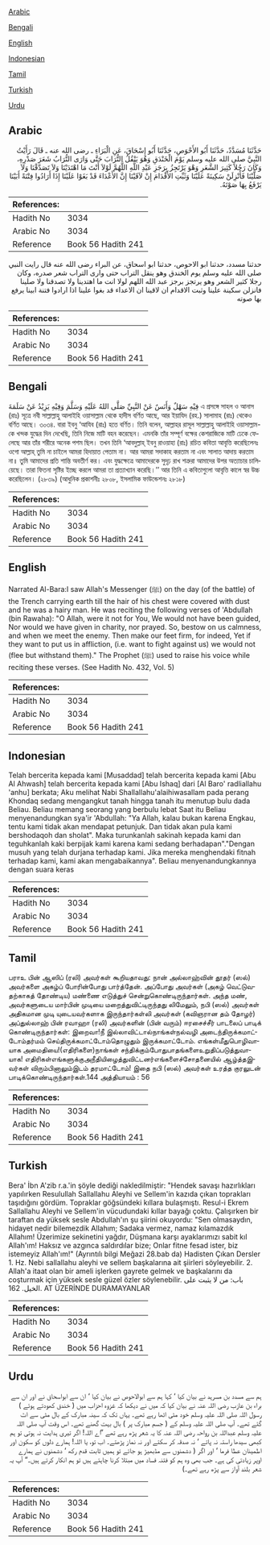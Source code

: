 [Arabic](#arabic)

[Bengali](#bengali)

[English](#english)

[Indonesian](#indonesian)

[Tamil](#tamil)

[Turkish](#turkish)

[Urdu](#urdu)

## Arabic


<div dir="rtl" lang="ar" style={{fontSize:'larger',backgroundColor:'#f8f9fa',padding:20}}>
حَدَّثَنَا مُسَدَّدٌ، حَدَّثَنَا أَبُو الأَحْوَصِ، حَدَّثَنَا أَبُو إِسْحَاقَ، عَنِ الْبَرَاءِ ـ رضى الله عنه ـ قَالَ رَأَيْتُ النَّبِيَّ صلى الله عليه وسلم يَوْمَ الْخَنْدَقِ وَهُوَ يَنْقُلُ التُّرَابَ حَتَّى وَارَى التُّرَابُ شَعَرَ صَدْرِهِ، وَكَانَ رَجُلاً كَثِيرَ الشَّعَرِ وَهْوَ يَرْتَجِزُ بِرَجَزِ عَبْدِ اللَّهِ اللَّهُمَّ لَوْلاَ أَنْتَ مَا اهْتَدَيْنَا وَلاَ تَصَدَّقْنَا وَلاَ صَلَّيْنَا فَأَنْزِلَنْ سَكِينَةً عَلَيْنَا وَثَبِّتِ الأَقْدَامَ إِنْ لاَقَيْنَا إِنَّ الأَعْدَاءَ قَدْ بَغَوْا عَلَيْنَا إِذَا أَرَادُوا فِتْنَةً أَبَيْنَا يَرْفَعُ بِهَا صَوْتَهُ‏.‏
</div>
<div style={{backgroundColor:'#f8f9fa',padding:20, marginBottom: 10}}><table> <thead> <tr> <th>References:</th> <th></th> </tr> </thead> <tbody><tr><td>Hadith No</td><td>3034</td></tr><tr><td>Arabic No</td><td>3034</td></tr><tr><td>Reference</td><td>Book 56 Hadith 241</td></tr></tbody></table></div>


<div dir="rtl" lang="ar" style={{fontSize:'larger',backgroundColor:'#f8f9fa',padding:20}}>
حدثنا مسدد، حدثنا ابو الاحوص، حدثنا ابو اسحاق، عن البراء رضى الله عنه قال رايت النبي صلى الله عليه وسلم يوم الخندق وهو ينقل التراب حتى وارى التراب شعر صدره، وكان رجلا كثير الشعر وهو يرتجز برجز عبد الله اللهم لولا انت ما اهتدينا ولا تصدقنا ولا صلينا فانزلن سكينة علينا وثبت الاقدام ان لاقينا ان الاعداء قد بغوا علينا اذا ارادوا فتنة ابينا يرفع بها صوته
</div>
<div style={{backgroundColor:'#f8f9fa',padding:20, marginBottom: 10}}><table> <thead> <tr> <th>References:</th> <th></th> </tr> </thead> <tbody><tr><td>Hadith No</td><td>3034</td></tr><tr><td>Arabic No</td><td>3034</td></tr><tr><td>Reference</td><td>Book 56 Hadith 241</td></tr></tbody></table></div>

## Bengali


<div dir="ltr" lang="bn" style={{fontSize:'larger',backgroundColor:'#f8f9fa',padding:20}}>
فِيْهِ سَهْلٌ وَأَنَسٌ عَنْ النَّبِيِّ صَلَّى اللهُ عَلَيْهِ وَسَلَّمَ وَفِيْهِ يَزِيْدُ عَنْ سَلَمَةَ এ প্রসঙ্গে সাহল ও আনাস (রাঃ) সূত্রে নবী সাল্লাল্লাহু আলাইহি ওয়াসাল্লাম থেকে হাদীস বর্ণিত আছে, আর ইয়াযিদ (রহ.) সালামাহ (রাঃ) থেকেও বর্ণিত আছে। ৩০৩৪. বারা ইবনু ‘আযিব (রাঃ) হতে বর্ণিত। তিনি বলেন, আল্লাহর রাসূল সাল্লাল্লাহু আলাইহি ওয়াসাল্লাম-কে খন্দক যুদ্ধের দিন দেখেছি, তিনি নিজে মাটি বহন করেছেন। এমনকি তাঁর সম্পূর্ণ বক্ষের কেশরাজিকে মাটি ঢেকে ফেলেছে আর তাঁর শরীরে অনেক পশম ছিল। তখন তিনি ‘আবদুল্লাহ্ ইবনু রাওয়াহা (রাঃ) রচিত কবিতা আবৃত্তি করেছিলেনঃ ওগো আল্লাহ্ তুমি না চাইলে আমরা হিদায়াত পেতাম না। আর আমরা সদাকাহ করতাম না এবং সালাত আদায় করতাম না॥ তুমি আমাদের প্রতি শান্তি অবতীর্ণ কর। এবং যুদ্ধক্ষেত্রে আমাদেরকে সুদৃঢ় রাখ শত্রুরা আমাদের উপর অত্যাচার চালিয়েছে। তারা ফিতনা সৃষ্টির ইচ্ছে করলে আমরা তা প্রত্যাখ্যান করেছি।’’ আর তিনি এ কবিতাগুলো আবৃত্তি কালে স্বর উচ্চ করেছিলেন। (২৮৩৯) (আধুনিক প্রকাশনীঃ ২৮০৮, ইসলামিক ফাউন্ডেশনঃ ২৮১৮)
</div>
<div style={{backgroundColor:'#f8f9fa',padding:20, marginBottom: 10}}><table> <thead> <tr> <th>References:</th> <th></th> </tr> </thead> <tbody><tr><td>Hadith No</td><td>3034</td></tr><tr><td>Arabic No</td><td>3034</td></tr><tr><td>Reference</td><td>Book 56 Hadith 241</td></tr></tbody></table></div>

## English


<div dir="ltr" lang="en" style={{fontSize:'larger',backgroundColor:'#f8f9fa',padding:20}}>
Narrated Al-Bara:I saw Allah's Messenger (ﷺ) on the day (of the battle) of the Trench carrying earth till the hair of his chest were covered with dust and he was a hairy man. He was reciting the following verses of 'Abdullah (bin Rawaha): "O Allah, were it not for You, We would not have been guided, Nor would we have given in charity, nor prayed. So, bestow on us calmness, and when we meet the enemy. Then make our feet firm, for indeed, Yet if they want to put us in affliction, (i.e. want to fight against us) we would not (flee but withstand them)." The Prophet (ﷺ) used to raise his voice while reciting these verses. (See Hadith No. 432, Vol. 5)
</div>
<div style={{backgroundColor:'#f8f9fa',padding:20, marginBottom: 10}}><table> <thead> <tr> <th>References:</th> <th></th> </tr> </thead> <tbody><tr><td>Hadith No</td><td>3034</td></tr><tr><td>Arabic No</td><td>3034</td></tr><tr><td>Reference</td><td>Book 56 Hadith 241</td></tr></tbody></table></div>

## Indonesian


<div dir="ltr" lang="id" style={{fontSize:'larger',backgroundColor:'#f8f9fa',padding:20}}>
Telah bercerita kepada kami [Musaddad] telah bercerita kepada kami [Abu Al Ahwash] telah bercerita kepada kami [Abu Ishaq] dari [Al Baro' radliallahu 'anhu] berkata; Aku melihat Nabi Shallallahu'alaihiwasallam pada perang Khondaq sedang mengangkut tanah hingga tanah itu menutup bulu dada Beliau. Beliau memang seorang yang berbulu lebat Saat itu Beliau menyenandungkan sya'ir 'Abdullah: "Ya Allah, kalau bukan karena Engkau, tentu kami tidak akan mendapat petunjuk. Dan tidak akan pula kami bershodaqoh dan sholat". Maka turunkanlah sakinah kepada kami dan teguhkanlah kaki berpijak kami karena kami sedang berhadapan"."Dengan musuh yang telah durjana terhadap kami. Jika mereka menghendaki fitnah terhadap kami, kami akan mengabaikannya". Beliau menyenandungkannya dengan suara keras
</div>
<div style={{backgroundColor:'#f8f9fa',padding:20, marginBottom: 10}}><table> <thead> <tr> <th>References:</th> <th></th> </tr> </thead> <tbody><tr><td>Hadith No</td><td>3034</td></tr><tr><td>Arabic No</td><td>3034</td></tr><tr><td>Reference</td><td>Book 56 Hadith 241</td></tr></tbody></table></div>

## Tamil


<div dir="ltr" lang="ta" style={{fontSize:'larger',backgroundColor:'#f8f9fa',padding:20}}>
பராஉ பின் ஆஸிப் (ரலி) அவர்கள் கூறியதாவது: நான் அல்லாஹ்வின் தூதர் (ஸல்) அவர்களை அகழ்ப் போரின்போது பார்த்தேன். அப்போது அவர்கள் (அகழ் வெட்டுவதற்காகத் தோண்டிய) மண்ணை எடுத்துச் சென்றுகொண்டிருந்தார்கள். அந்த மண், அவர்களுடைய மார்பின் முடியை மறைத்துவிட்டிருந்தது லிமேலும், நபி (ஸல்) அவர்கள் அதிகமான முடி யுடையவர்களாக இருந்தார்கள்லி அவர்கள் (கவிஞரான தம் தோழர்) அப்துல்லாஹ் பின் ரவாஹா (ரலி) அவர்களின் (பின் வரும்) ஈரசைச்சீர் பாடலைப் பாடிக் கொண்டிருந்தார்கள்: இறைவா!நீ இல்லாவிட்டால்நாங்கள்நல்வழி அடைந்திருக்கமாட்டோம்தர்மம் செய்திருக்கமாட்டோம்தொழுதும் இருக்கமாட்டோம். எங்கள்மீதுபொழிவாயாக அமைதியை!(எதிரிகளை)நாங்கள் சந்திக்கும்போதுபாதங்களைஉறுதிப்படுத்துவாயாக! எதிரிகள்எங்களுக்குஅநீதியிழைத்துவிட்டனர்எங்களைச்சோதனையில் ஆழ்த்தஇவர்கள் விரும்பினாலும்இடம் தரமாட்டோம்! இதை நபி (ஸல்) அவர்கள் உரத்த குரலுடன் பாடிக்கொண்டிருந்தார்கள்.144 அத்தியாயம் : 56
</div>
<div style={{backgroundColor:'#f8f9fa',padding:20, marginBottom: 10}}><table> <thead> <tr> <th>References:</th> <th></th> </tr> </thead> <tbody><tr><td>Hadith No</td><td>3034</td></tr><tr><td>Arabic No</td><td>3034</td></tr><tr><td>Reference</td><td>Book 56 Hadith 241</td></tr></tbody></table></div>

## Turkish


<div dir="ltr" lang="tr" style={{fontSize:'larger',backgroundColor:'#f8f9fa',padding:20}}>
Bera' İbn A'zib r.a.'in şöyle dediği nakledilmiştir: "Hendek savaşı hazırlıkları yapılırken Resulullah Sallallahu Aleyhi ve Sellem'in kazıda çıkan toprakları taşıdığını gördüm. Topraklar göğsündeki kıllara bulaşmıştı. Resul-i Ekrem Sallallahu Aleyhi ve Sellem'in vücudundaki kıllar bayağı çoktu. Çalışırken bir taraftan da yüksek sesle Abdullah'ın şu şiirini okuyordu: "Sen olmasaydın, hidayet nedir bilemezdik Allahım; Sadaka vermez, namaz kılamazdık Allahım! Üzerimize sekinetini yağdır, Düşmana karşı ayaklarımızı sabit kıl Allah'ım! Haksız ve azgınca saldırdılar bize; Onlar fitne fesad ister, biz istemeyiz Allah'ım!" (Ayrıntılı bilgi Meğazi 28.bab da) Hadisten Çıkan Dersler 1. Hz. Nebi sallallahu aleyhi ve sellem başkalarına ait şiirleri söyleyebilir. 2. Allah'a itaat olan bir ameli işlerken gayrete gelmek ve başkalarını da coşturmak için yüksek sesle güzel özler söylenebilir. باب: من لا يثبت على الخيل. 162. AT ÜZERİNDE DURAMAYANLAR
</div>
<div style={{backgroundColor:'#f8f9fa',padding:20, marginBottom: 10}}><table> <thead> <tr> <th>References:</th> <th></th> </tr> </thead> <tbody><tr><td>Hadith No</td><td>3034</td></tr><tr><td>Arabic No</td><td>3034</td></tr><tr><td>Reference</td><td>Book 56 Hadith 241</td></tr></tbody></table></div>

## Urdu


<div dir="rtl" lang="ur" style={{fontSize:'larger',backgroundColor:'#f8f9fa',padding:20}}>
ہم سے مسدد بن مسرہد نے بیان کیا ‘ کہا ہم سے ابوالاحوص نے بیان کیا ‘ ان سے ابواسحاق نے اور ان سے براء بن عازب رضی اللہ عنہ نے بیان کیا کہ میں نے دیکھا کہ غزوہ احزاب میں ( خندق کھودتے ہوئے ) رسول اللہ صلی اللہ علیہ وسلم خود مٹی اٹھا رہے تھے۔ یہاں تک کہ سینہ مبارک کے بال مٹی سے اٹ گئے تھے۔ آپ صلی اللہ علیہ وسلم کے ( جسم مبارک پر ) بال بہت گھنے تھے۔ اس وقت آپ صلی اللہ علیہ وسلم عبداللہ بن رواحہ رضی اللہ عنہ کا یہ شعر پڑھ رہے تھے ”اے اللہ! اگر تیری ہدایت نہ ہوتی تو ہم کبھی سیدھا راستہ نہ پاتے ‘ نہ صدقہ کر سکتے اور نہ نماز پڑھتے۔ اب تو، یا اللہ! ہمارے دلوں کو سکون اور اطمینان عطا فرما ‘ اور اگر ( دشمنوں سے مڈبھیڑ ہو جائے تو ہمیں ثابت قدم رکھ ‘ دشمنوں نے ہمارے اوپر زیادتی کی ہے۔ جب بھی وہ ہم کو فتنہ فساد میں مبتلا کرنا چاہتے ہیں تو ہم انکار کرتے ہیں۔“ آپ یہ شعر بلند آواز سے پڑھ رہے تھے۔)
</div>
<div style={{backgroundColor:'#f8f9fa',padding:20, marginBottom: 10}}><table> <thead> <tr> <th>References:</th> <th></th> </tr> </thead> <tbody><tr><td>Hadith No</td><td>3034</td></tr><tr><td>Arabic No</td><td>3034</td></tr><tr><td>Reference</td><td>Book 56 Hadith 241</td></tr></tbody></table></div>